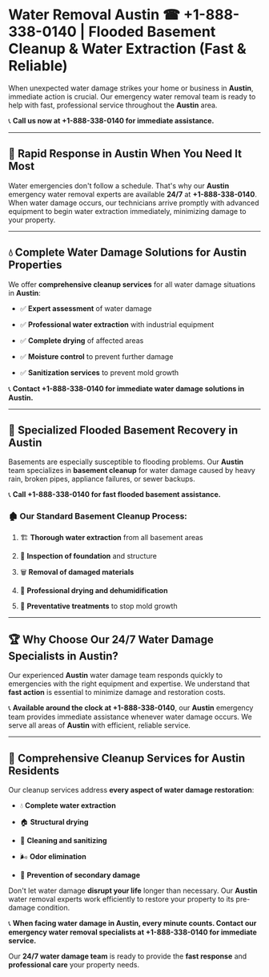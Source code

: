 # Water Removal Austin ☎ +1-888-338-0140 | Flooded Basement Cleanup & Water Extraction (Fast & Reliable)

When unexpected water damage strikes your home or business in **Austin**, immediate action is crucial. Our emergency water removal team is ready to help with fast, professional service throughout the **Austin** area. 

📞 **Call us now at +1-888-338-0140 for immediate assistance.**
---
## 🚀 Rapid Response in Austin When You Need It Most
Water emergencies don't follow a schedule. That's why our **Austin** emergency water removal experts are available **24/7** at **+1-888-338-0140**. When water damage occurs, our technicians arrive promptly with advanced equipment to begin water extraction immediately, minimizing damage to your property.
---
## 💧 Complete Water Damage Solutions for Austin Properties
We offer **comprehensive cleanup services** for all water damage situations in **Austin**:
- ✅ **Expert assessment** of water damage  
- ✅ **Professional water extraction** with industrial equipment  
- ✅ **Complete drying** of affected areas  
- ✅ **Moisture control** to prevent further damage  
- ✅ **Sanitization services** to prevent mold growth  
📞 **Contact +1-888-338-0140 for immediate water damage solutions in Austin.**
---
## 🌊 Specialized Flooded Basement Recovery in Austin
Basements are especially susceptible to flooding problems. Our **Austin** team specializes in **basement cleanup** for water damage caused by heavy rain, broken pipes, appliance failures, or sewer backups. 
📞 **Call +1-888-338-0140 for fast flooded basement assistance.**
### 🏚️ Our Standard Basement Cleanup Process:
1. 🏗️ **Thorough water extraction** from all basement areas  
2. 🔎 **Inspection of foundation** and structure  
3. 🗑️ **Removal of damaged materials**  
4. 💨 **Professional drying and dehumidification**  
5. 🚫 **Preventative treatments** to stop mold growth  
---
## 🏆 Why Choose Our 24/7 Water Damage Specialists in Austin?
Our experienced **Austin** water damage team responds quickly to emergencies with the right equipment and expertise. We understand that **fast action** is essential to minimize damage and restoration costs.
📞 **Available around the clock at +1-888-338-0140**, our **Austin** emergency team provides immediate assistance whenever water damage occurs. We serve all areas of **Austin** with efficient, reliable service.
---
## 🧹 Comprehensive Cleanup Services for Austin Residents
Our cleanup services address **every aspect of water damage restoration**:
- 💧 **Complete water extraction**  
- 🏠 **Structural drying**  
- 🧼 **Cleaning and sanitizing**  
- 🌬️ **Odor elimination**  
- 🚫 **Prevention of secondary damage**  
Don't let water damage **disrupt your life** longer than necessary. Our **Austin** water removal experts work efficiently to restore your property to its pre-damage condition.
📞 **When facing water damage in Austin, every minute counts. Contact our emergency water removal specialists at +1-888-338-0140 for immediate service.**
Our **24/7 water damage team** is ready to provide the **fast response** and **professional care** your property needs.
